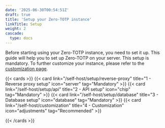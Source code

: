 ```yaml
---
date: '2025-06-30T00:54:51Z'
draft: true
title: 'Setup your Zero-TOTP instance'
linkTitle: Setup
weight: 2
cascade:
  type: docs
---
```


Before starting using your Zero-TOTP instance, you need to set it up. This guide will help you to set up Zero-TOTP on your server. This setup is mandatory. To further customize your instance, please refer to the [customization page](customization.md).


{{< cards >}}
  {{< card link="/self-host/setup/reverse-proxy" title="1 - Reverse proxy setup" icon="server" tag="Mandatory"  >}}
  {{< card link="/self-host/setup/api" title="2 - API setup" icon="chip" tag="Mandatory"  >}}
  {{< card link="/self-host/setup/database" title="3 - Database setup" icon="database" tag="Mandatory"  >}}
  {{< card link="/self-host/customization" title="4 - Customization" icon="adjustments" tag="Recommended"  >}}

{{< /cards >}}
